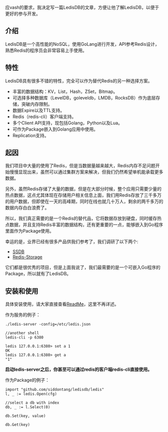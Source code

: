应vash的要求，我决定写一篇LedisDB的文章，方便让他了解LedisDB，以便于更好的参与开发。

## 介绍

LedisDB是一个高性能的NoSQL，使用GoLang进行开发，API参考Redis设计，熟悉Redis的程序员会非常容易上手使用。

## 特性

LedisDB具有很多不错的特性，完全可以作为替代Redis的另一种选择方案。

+ 丰富的数据结构：KV，List，Hash，ZSet，Bitmap。
+ 可选择多种数据库（LevelDB，goleveldb，LMDB，RocksDB）作为底层存储，突破内存限制。
+ 数据Expire以及TTL支持。
+ Redis（redis-cli）客户端支持。
+ 多个Client API支持，现包括Golang，Python以及Lua。
+ 可作为Package嵌入到Golang应用中使用。
+ Replication支持。

## 起因

我们项目中大量的使用了Redis，但是当数据量越来越大，Redis内存不足问题开始慢慢显现出来，虽然可以通过集群方案来解决，但我们仍然希望单机能承载更多数据。

另外，虽然Redis存储了大量的数据，但是在大部分时候，整个应用只需要少量的热点数据，这点尤其体现在存储用户相关信息上面，我们用Redis存放了三千多万的用户数据，但即使在一天的高峰期，同时在线也就几十万人，剩余的两千多万的数据内存白白浪费了。

所以，我们真正需要的是一个Redis的替代品，它将数据存放到硬盘，同时缓存热点数据，并且支持Redis丰富的数据结构，还有更重要的一点，能够嵌入到Go程序里面作为Package使用。

幸运的是，业界已经有很多产品供我们参考了，我们调研了以下两个:

+ [SSDB](https://github.com/ideawu/ssdb)
+ [Redis-Storage](https://github.com/qiye/redis-storage)

它们都是很优秀的项目，但是上面我说了，我们最需要的是一个可嵌入Go程序的Package，所以就有了LedisDB。

## 安装和使用

具体安装使用，请大家直接查看[ReadMe](https://github.com/siddontang/ledisdb/blob/master/README.md)，这里不再详述。


作为服务的例子：

    ./ledis-server -config=/etc/ledis.json

    //another shell
    ledis-cli -p 6380
    
    ledis 127.0.0.1:6380> set a 1
    OK
    ledis 127.0.0.1:6380> get a
    "1"
 
**启动ledis-server之后，你甚至可以通过redis的客户端redis-cli直接使用。**

作为Package的例子：

    import "github.com/siddontang/ledisdb/ledis"
    l, _ := ledis.Open(cfg)
    
    //select a db with index
    db, _ := l.Select(0)

    db.Set(key, value)

    db.Get(key)

